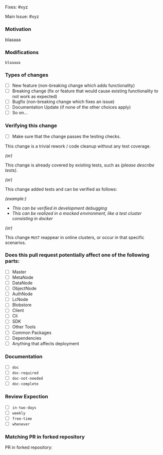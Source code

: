 <!-- Thanks for sending the pull request! -->

<!--
### Contribution Checklist

  - PR title format should be *type(scope): subject*. For details, see *[Pull Request Title](https://github.com/cubefs/cubefs/blob/master/.github/workflows/check_pull_request.yml)*.

  - Each pull request should address only one issue, not mix up code from multiple issues.

  - Each commit in the pull request has a meaningful commit message. For details, see *[Commit Message](https://github.com/cubefs/cubefs/blob/master/.github/workflows/check_pull_request.yml)*.

  - Fill out the template below to describe the changes contributed by the pull request. That will give reviewers the context they need to do the review.

  - Once all items of the checklist are addressed, remove the above text and this checklist, leaving only the filled out template below.
-->

<!-- Either this PR fixes an issue, -->

Fixes: #xyz

<!-- or this PR is one task of an issue. -->

Main Issue: #xyz


### Motivation
<!-- Explain here the context, and why you're making that change. What is the problem you're trying to solve. -->

blaaaaa

### Modifications
<!-- Describe the modifications you've done. -->

``` text
blaaaaa
```

### Types of changes
<!-- Show in a checkbox-style, the expected types of changes your project is supposed to have: -->
<!-- _Put an `x` in the boxes that apply_ -->

- [ ] New feature (non-breaking change which adds functionality)
- [ ] Breaking change (fix or feature that would cause existing functionality to not work as expected)
- [ ] Bugfix (non-breaking change which fixes an issue)
- [ ] Documentation Update (if none of the other choices apply)
- [ ] So on...

### Verifying this change
<!-- Please pick either of the following options. -->

- [ ] Make sure that the change passes the testing checks.

This change is a trivial rework / code cleanup without any test coverage.

*(or)*

This change is already covered by existing tests, such as *(please describe tests)*.

*(or)*

This change added tests and can be verified as follows:

*(example:)*
  - *This can be verified in development debugging*
  - *This can be realized in a mocked environment, like a test cluster consisting in docker*

*(or)*

This change `MUST` reappear in online clusters, or occur in that specific scenarios.

### Does this pull request potentially affect one of the following parts:
<!-- Which of the following parts are affected by this change? -->

- [ ] Master
- [ ] MetaNode
- [ ] DataNode
- [ ] ObjectNode
- [ ] AuthNode
- [ ] LcNode
- [ ] Blobstore
- [ ] Client
- [ ] Cli
- [ ] SDK
- [ ] Other Tools
- [ ] Common Packages
- [ ] Dependencies
- [ ] Anything that affects deployment

### Documentation
<!-- Is there a chinese and english document modification? -->

- [ ] `doc` <!-- Your PR contains doc changes. -->
- [ ] `doc-required` <!-- Your PR changes impact docs and you will update later -->
- [ ] `doc-not-needed` <!-- Your PR changes do not impact docs -->
- [ ] `doc-complete` <!-- Docs have been already added -->

### Review Expection
<!-- How long would you like the team to be completed in your contributing? -->

- [ ] `in-two-days`
- [ ] `weekly`
- [ ] `free-time`
- [ ] `whenever`

### Matching PR in forked repository
<!-- enter the url if has PR in forked repository. -->

PR in forked repository: <!-- ENTER URL HERE -->

<!-- Thanks for contributing, best days! -->
